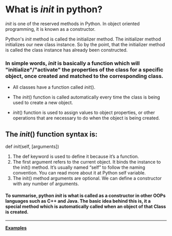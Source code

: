 
# What is _init_ in python?

_init_ is one of the reserved methods in Python. In object oriented programming, it is known as a constructor.

Python's _init_ method is called the initializer method. The initializer method initializes our new class instance. So by the point, that the initializer method is called the class instance has already been constructed.

### In simple words, _init_ is basically a function which will "initialize"/"activate" the properties of the class for a specific object, once created and matched to the corresponding class.

- All classes have a function called _init_().

- The _init_() function is called automatically every time the class is being used to create a new object.

- _init_() function is used to assign values to object properties, or other operations that are necessary to do when the object is being created.

## The _init_() function syntax is:
def _init_(self, [arguments])

1. The def keyword is used to define it because it’s a function.
2. The first argument refers to the current object. It binds the instance to the init() method. It’s usually named “self” to follow the naming convention. You can read more about it at Python self variable.
3. The init() method arguments are optional. We can define a constructor with any number of arguments.

#### To summarise, python _init_ is what is called as a constructor in other OOPs languages such as C++ and Java. The basic idea behind this is, it a special method which is automatically called when an object of that Class is created.
---
[**Examples**](https://github.com/SaijyotiTripathy/winter-of-contributing/blob/main/Python/OOP/Examples.ipynb)

